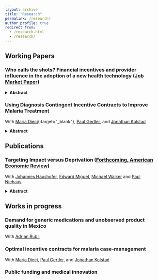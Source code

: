 ```yaml
---
layout: archive
title: "Research"
permalink: /research/
author_profile: true
redirect from:
  - /research.html
  - /research/
---
```



## Working Papers 

### Who calls the shots? Financial incentives and provider influence in the adoption of a new health technology ([Job Market Paper](https://www.dropbox.com/scl/fo/jcqkmiv257wh6r3xjai8g/AHjbglr6ZG9fpeTdnvhhYwI?rlkey=qo6ptijlxi13mqaj003hihcb7&st=5ywzzvwc&dl=0))
<details>
<summary> <b> Abstract </b> </summary>
The choice to adopt an effective healthcare product is often a joint decision between the patient and their medical professional. Many governments and payers use patient subsidies and provider incentives to increase the adoption of new health technologies. Using data from a randomized field experiment in Kenya, I estimate a structural model of patient demand and provider advice for a new contraceptive method. I then use the model to study the welfare effects to the patient from the introduction of demand and supply side incentives to adopt the new technology. This approach allows the study of channels that promote diffusion, including the roles of provider advice, financial incentives and altruism, as well as patient preferences. Taken together, the results suggest that changes in provider advice due to their altruism and financial incentives are key to increasing adoption of the new technology and making incentive programs effective, regardless of whether the incentive targets the patient or the provider. In fact, changes in provider advice account for 79% of the welfare benefits of a policy that reduces the price to the patient. To be effective, incentive policies need to account for the central role that the provider takes in medical decision-making.
</details>

### Using Diagnosis Contingent Incentive Contracts to Improve Malaria Treatment
With [Maria Dieci](https://mariadieci.com/){:target="_blank"}, [Paul Gertler](https://www.paulgertler.com/), and [Jonathan Kolstad](https://www.jkolstad.org/)
<details>
<summary> <b>Abstract</b> </summary>
In this project, we study the welfare effects of diagnosis-contingent contracts designed to improve malaria care. These contracts aim to incentivize the use of rapid diagnostic tests (RDTs) to determine malaria status before making a treatment decision. A key concern in our context is over-treatment: as many as 66–90% of patients who purchase anti-malarials are, in fact, malaria-negative. The contracts vary along two dimensions: (1) whether they target patient or provider incentives, and (2) whether they offer direct incentives to test or incentives to treat conditional on a positive test result (i.e., diagnosis-contingent incentives). Using data from a cluster-randomized field experiment with 140 pharmacies in malaria-endemic regions of Kenya, we find that the contracts significantly increased RDT uptake. Across all arms, the incentives led to a 25 percentage point increase in RDT use and a 14 percentage point decline in anti-malarial (ACT) purchases. Using a model of patient choice, we estimate that diagnosis-contingent contracts increase social welfare substantially relative to program costs, with a rate of return of at least 50% across all contract types tested. The primary welfare gain comes from reducing unnecessary ACT use among patients who test negative and therefore do not require treatment. Counterfactual analysis allows us to compare contract designs and identify which maximizes social welfare. We find that patient subsidies for treatment, contingent on a positive test result, are by far the most cost-effective. This is because patients substantially overestimate their likelihood of having malaria and thus respond strongly to these conditional incentives, even though their expected value is low due to the low malaria positivity rate in our setting.
</details>

## Publications

### Targeting Impact versus Deprivation ([Forthcoming, American Economic Review](https://econweb.ucsd.edu/~pniehaus/papers/targeting_impact_deprivation.pdf))
With [Johannes Haushofer](https://haushofer.ne.su.se/), [Edward Miguel](https://econ.berkeley.edu/profile/edward-miguel), [Michael Walker](https://www.michaelwwalker.me/) and [Paul Niehaus](https://econweb.ucsd.edu/~pniehaus/)  
<details>
<summary> <b>Abstract</b> </summary>
A large literature has examined how best to target anti-poverty programs to those most deprived in some sense (e.g., consumption). We examine the potential tradeoff between this objective and targeting those most impacted by such programs. We work in the context of an NGO cash transfer program in Kenya, employing recent advances in machine learning methods and dynamic outcome data to learn proxy means tests that jointly target both objectives. Targeting solely on the basis of deprivation is not attractive in this setting under standard social welfare criteria unless the planner’s preferences are extremely redistributive.
</details>

## Works in progress

### Demand for generic medications and unobserved product quality in Mexico
With [Adrian Rubli](https://www.adrianrubli.com/)

### Optimal incentive contracts for malaria case-management
With [Maria Dieci](https://mariadieci.com/), [Paul Gertler](https://www.paulgertler.com/), and [Jonathan Kolstad](https://www.jkolstad.org/)

### Public funding and medical innovation
